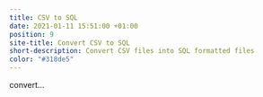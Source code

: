 ```yaml
---
title: CSV to SQL
date: 2021-01-11 15:51:00 +01:00
position: 9
site-title: Convert CSV to SQL
short-description: Convert CSV files into SQL formatted files
color: "#318de5"
---
```


convert...